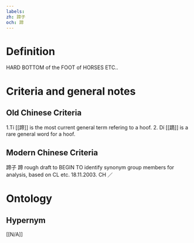 ```yaml
---
labels: 
zh: 蹄子
och: 蹄
---
```


# Definition
HARD BOTTOM of the FOOT of HORSES ETC..
# Criteria and general notes
## Old Chinese Criteria
1.Tí [[蹄]] is the most current general term refering to a hoof.
2. Dí [[蹢]] is a rare general word for a hoof.
## Modern Chinese Criteria
蹄子
蹄
rough draft to BEGIN TO identify synonym group members for analysis, based on CL etc. 18.11.2003. CH ／
# Ontology

## Hypernym
[[N/A]]